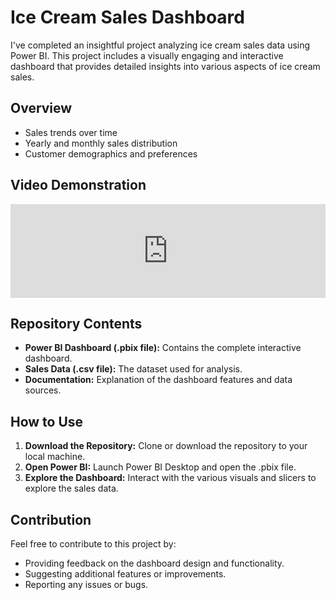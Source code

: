 <!DOCTYPE html>
<html lang="en">
<head>
    <meta charset="UTF-8">
    <meta name="viewport" content="width=device-width, initial-scale=1.0">
    <title>Ice Cream Sales Dashboard</title>
</head>
<body>
    <h1>Ice Cream Sales Dashboard</h1>
    <p>I've completed an insightful project analyzing ice cream sales data using Power BI. This project includes a visually engaging and interactive dashboard that provides detailed insights into various aspects of ice cream sales.</p>
    
<h2>Overview</h2>
    <ul>
        <li>Sales trends over time</li>
        <li>Yearly and monthly sales distribution</li>
        <li>Customer demographics and preferences</li>
    </ul>

<h2>Video Demonstration</h2>
    <iframe title="vimeo-player" src="https://player.vimeo.com/video/1000233281?autoplay=1" width="100%" height="auto" frameborder="0" allow="autoplay; fullscreen" allowfullscreen></iframe>

<h2>Repository Contents</h2>
    <ul>
        <li><strong>Power BI Dashboard (.pbix file):</strong> Contains the complete interactive dashboard.</li>
        <li><strong>Sales Data (.csv file):</strong> The dataset used for analysis.</li>
        <li><strong>Documentation:</strong> Explanation of the dashboard features and data sources.</li>
    </ul>

<h2>How to Use</h2>
    <ol>
        <li><strong>Download the Repository:</strong> Clone or download the repository to your local machine.</li>
        <li><strong>Open Power BI:</strong> Launch Power BI Desktop and open the .pbix file.</li>
        <li><strong>Explore the Dashboard:</strong> Interact with the various visuals and slicers to explore the sales data.</li>
    </ol>

<h2>Contribution</h2>
    <p>Feel free to contribute to this project by:</p>
    <ul>
        <li>Providing feedback on the dashboard design and functionality.</li>
        <li>Suggesting additional features or improvements.</li>
        <li>Reporting any issues or bugs.</li>
    </ul>
</body>
</html>
